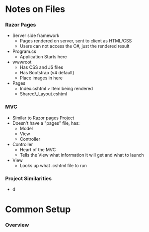 
# Notes on  Files

### Razor Pages 

- Server side framework
  - Pages rendered on server, sent to client as HTML/CSS
  - Users can not access the C#, just the rendered result
- Program.cs
  - Application Starts here
- wwwroot
  - Has CSS and JS files
  - Has Bootstrap (v4 default)
  - Place images in here
- Pages
  - Index.cshtml > Item being rendered
  - Shared/_Layout.cshtml

### MVC

- Similar to Razor pages Project
- Doesn't have a "pages" file, has:
  - Model
  - View
  - Controller
- Controller
  - Heart of the MVC
  - Tells the View what information it will get and what to launch
- View
  - Looks up what .cshtml file to run

### Project Similarities

- d

# Common Setup

### Overview







